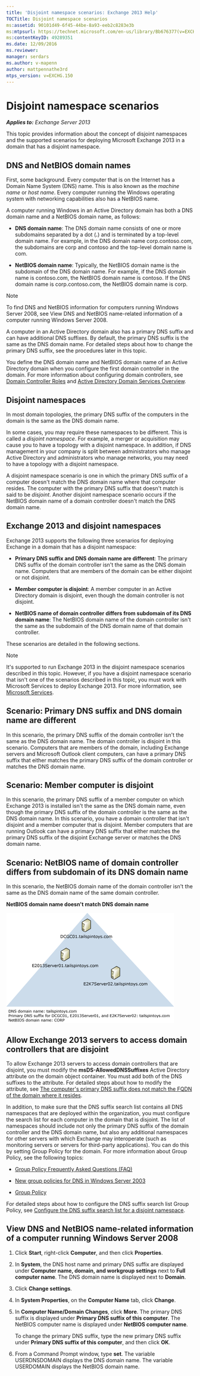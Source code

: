```yaml
---
title: 'Disjoint namespace scenarios: Exchange 2013 Help'
TOCTitle: Disjoint namespace scenarios
ms:assetid: 90101d49-6f45-44be-8a93-eeb2c8283e3b
ms:mtpsurl: https://technet.microsoft.com/en-us/library/Bb676377(v=EXCHG.150)
ms:contentKeyID: 49289351
ms.date: 12/09/2016
ms.reviewer:
manager: serdars
ms.author: v-mapenn
author: mattpennathe3rd
mtps_version: v=EXCHG.150
---
```


# Disjoint namespace scenarios

_**Applies to:** Exchange Server 2013_

This topic provides information about the concept of disjoint namespaces and the supported scenarios for deploying Microsoft Exchange 2013 in a domain that has a disjoint namespace.

## DNS and NetBIOS domain names

First, some background. Every computer that is on the Internet has a Domain Name System (DNS) name. This is also known as the *machine name* or *host name*. Every computer running the Windows operating system with networking capabilities also has a NetBIOS name.

A computer running Windows in an Active Directory domain has both a DNS domain name and a NetBIOS domain name, as follows:

  - **DNS domain name**: The DNS domain name consists of one or more subdomains separated by a dot (**.**) and is terminated by a top-level domain name. For example, in the DNS domain name corp.contoso.com, the subdomains are corp and contoso and the top-level domain name is com.

  - **NetBIOS domain name**: Typically, the NetBIOS domain name is the subdomain of the DNS domain name. For example, if the DNS domain name is contoso.com, the NetBIOS domain name is contoso. If the DNS domain name is corp.contoso.com, the NetBIOS domain name is corp.

> [!NOTE]
> To find DNS and NetBIOS information for computers running Windows Server 2008, see View DNS and NetBIOS name-related information of a computer running Windows Server 2008.

A computer in an Active Directory domain also has a primary DNS suffix and can have additional DNS suffixes. By default, the primary DNS suffix is the same as the DNS domain name. For detailed steps about how to change the primary DNS suffix, see the procedures later in this topic.

You define the DNS domain name and NetBIOS domain name of an Active Directory domain when you configure the first domain controller in the domain. For more information about configuring domain controllers, see [Domain Controller Roles](https://go.microsoft.com/fwlink/p/?linkid=268367) and [Active Directory Domain Services Overview](https://go.microsoft.com/fwlink/p/?linkid=268366).

## Disjoint namespaces

In most domain topologies, the primary DNS suffix of the computers in the domain is the same as the DNS domain name.

In some cases, you may require these namespaces to be different. This is called a *disjoint namespace*. For example, a merger or acquisition may cause you to have a topology with a disjoint namespace. In addition, if DNS management in your company is split between administrators who manage Active Directory and administrators who manage networks, you may need to have a topology with a disjoint namespace.

A disjoint namespace scenario is one in which the primary DNS suffix of a computer doesn't match the DNS domain name where that computer resides. The computer with the primary DNS suffix that doesn't match is said to be *disjoint*. Another disjoint namespace scenario occurs if the NetBIOS domain name of a domain controller doesn't match the DNS domain name.

## Exchange 2013 and disjoint namespaces

Exchange 2013 supports the following three scenarios for deploying Exchange in a domain that has a disjoint namespace:

  - **Primary DNS suffix and DNS domain name are different**: The primary DNS suffix of the domain controller isn't the same as the DNS domain name. Computers that are members of the domain can be either disjoint or not disjoint.

  - **Member computer is disjoint**: A member computer in an Active Directory domain is disjoint, even though the domain controller is not disjoint.

  - **NetBIOS name of domain controller differs from subdomain of its DNS domain name**: The NetBIOS domain name of the domain controller isn't the same as the subdomain of the DNS domain name of that domain controller.

These scenarios are detailed in the following sections.

> [!NOTE]
> It's supported to run Exchange 2013 in the disjoint namespace scenarios described in this topic. However, if you have a disjoint namespace scenario that isn't one of the scenarios described in this topic, you must work with Microsoft Services to deploy Exchange 2013. For more information, see <A href="https://go.microsoft.com/fwlink/p/?linkid=94845">Microsoft Services</A>.

## Scenario: Primary DNS suffix and DNS domain name are different

In this scenario, the primary DNS suffix of the domain controller isn't the same as the DNS domain name. The domain controller is disjoint in this scenario. Computers that are members of the domain, including Exchange servers and Microsoft Outlook client computers, can have a primary DNS suffix that either matches the primary DNS suffix of the domain controller or matches the DNS domain name.

## Scenario: Member computer is disjoint

In this scenario, the primary DNS suffix of a member computer on which Exchange 2013 is installed isn't the same as the DNS domain name, even though the primary DNS suffix of the domain controller is the same as the DNS domain name. In this scenario, you have a domain controller that isn't disjoint and a member computer that is disjoint. Member computers that are running Outlook can have a primary DNS suffix that either matches the primary DNS suffix of the disjoint Exchange server or matches the DNS domain name.

## Scenario: NetBIOS name of domain controller differs from subdomain of its DNS domain name

In this scenario, the NetBIOS domain name of the domain controller isn't the same as the DNS domain name of the same domain controller.

**NetBIOS domain name doesn't match DNS domain name**

![NetBIOS domain name does not match DNS domain name](images/Bb676377.1ee18cb6-0296-4875-b572-0ddf33f65f7c(EXCHG.150).gif "NetBIOS domain name does not match DNS domain name")

## Allow Exchange 2013 servers to access domain controllers that are disjoint

To allow Exchange 2013 servers to access domain controllers that are disjoint, you must modify the **msDS-AllowedDNSSuffixes** Active Directory attribute on the domain object container. You must add both of the DNS suffixes to the attribute. For detailed steps about how to modify the attribute, see [The computer's primary DNS suffix does not match the FQDN of the domain where it resides](https://go.microsoft.com/fwlink/p/?linkid=98848).

In addition, to make sure that the DNS suffix search list contains all DNS namespaces that are deployed within the organization, you must configure the search list for each computer in the domain that is disjoint. The list of namespaces should include not only the primary DNS suffix of the domain controller and the DNS domain name, but also any additional namespaces for other servers with which Exchange may interoperate (such as monitoring servers or servers for third-party applications). You can do this by setting Group Policy for the domain. For more information about Group Policy, see the following topics:

  - [Group Policy Frequently Asked Questions (FAQ)](https://go.microsoft.com/fwlink/p/?linkid=100128)

  - [New group policies for DNS in Windows Server 2003](https://go.microsoft.com/fwlink/p/?linkid=3052&kbid=294785)

  - [Group Policy](https://go.microsoft.com/fwlink/p/?linkid=268043)

For detailed steps about how to configure the DNS suffix search list Group Policy, see [Configure the DNS suffix search list for a disjoint namespace](configure-the-dns-suffix-search-list-for-a-disjoint-namespace-exchange-2013-help.md).

## View DNS and NetBIOS name-related information of a computer running Windows Server 2008

1. Click **Start**, right-click **Computer**, and then click **Properties**.

2. In **System**, the DNS host name and primary DNS suffix are displayed under **Computer name, domain, and workgroup settings** next to **Full computer name**. The DNS domain name is displayed next to **Domain**.

3. Click **Change settings**.

4. In **System Properties**, on the **Computer Name** tab, click **Change**.

5. In **Computer Name/Domain Changes**, click **More**. The primary DNS suffix is displayed under **Primary DNS suffix of this computer**. The NetBIOS computer name is displayed under **NetBIOS computer name**.

    To change the primary DNS suffix, type the new primary DNS suffix under **Primary DNS suffix of this computer**, and then click **OK**.

6. From a Command Prompt window, type **set**. The variable USERDNSDOMAIN displays the DNS domain name. The variable USERDOMAIN displays the NetBIOS domain name.
